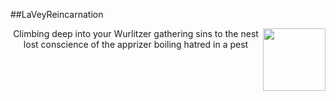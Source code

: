 ##LaVeyReincarnation

<img align="right" width="100" height="100" src="https://upload.wikimedia.org/wikipedia/commons/thumb/0/09/Baphosimb.svg/100px-Baphosimb.svg.png">
<p align="center">
Climbing deep into your Wurlitzer
gathering sins to the nest
lost conscience of the apprizer
boiling hatred in a pest
</p>

